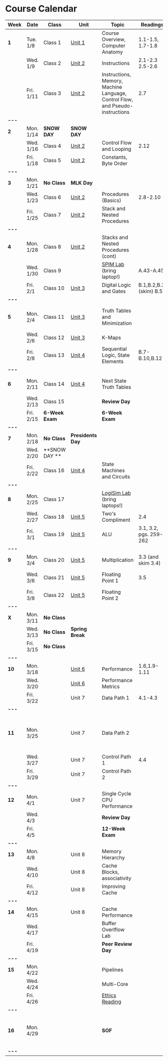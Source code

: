 # Course Calendar

    
| **Week** | **Date**  | **Class**       | **Unit**                   | **Topic**                                                                     | **Readings**            | **Assignment**                                                                                                                                                            |
|----------|-----------|-----------------|----------------------------|-------------------------------------------------------------------------------|-------------------------|---------------------------------------------------------------------------------------------------------------------------------------------------------------------------|
| **1**    | Tue. 1/8  | Class 1         | [Unit 1](units/unit_01.md) | Course Overview, Computer Anatomy                                             | 1.1-1.5, 1.7-1.8        |                                                                                                                                                                           |
|          | Wed. 1/9  | Class 2         | [Unit 2](units/unit_02.md) | Instructions                                                                  | 2.1-2.3 <br> 2.5-2.6    |                                                                                                                                                                           |
|          | Fri. 1/11 | Class 3         | [Unit 2](units/unit_02.md) | Instructions, Memory, Machine Language, Control Flow, and Pseudo-instructions | 2.7                     | [Quiz](https://github.com/adamaviv/ic220-s19-quiz/blob/master/quizzes/03-Add-Sub-Load-Store.txt)                                                                          |
| **---**  |           |                 |                            |                                                                               |                         |                                                                                                                                                                           |
| **2**    | Mon. 1/14 | **SNOW DAY**    | **SNOW DAY**               |                                                                               |                         |                                                                                                                                                                           |
|          | Wed. 1/16 | Class 4         | [Unit 2](units/unit_02.md) | Control Flow and Looping                                                      | 2.12                    | [Quiz](https://github.com/adamaviv/ic220-s19-quiz/blob/master/quizzes/04-indexing-looping.txt)<br>[HW-0](hw/hw00.md) Due                                                  |
|          | Fri. 1/18 | Class 5         | [Unit 2](units/unit_02.md) | Constants, Byte Order                                                         |                         | [HW-1](hw/hw01.pdf) Due                                                                                                                                                   |
| **---**  |           |                 |                            |                                                                               |                         |                                                                                                                                                                           |
| **3**    | Mon. 1/21 | **No Class**    | **MLK Day**                |                                                                               |                         |                                                                                                                                                                           |
|          | Wed. 1/23 | Class 6         | [Unit 2](units/unit_02.md) | Procedures (Basics)                                                           | 2.8-2.10                | [Quiz](https://github.com/adamaviv/ic220-s19-quiz/blob/master/quizzes/06-pseudo-instructions.txtt)                                                                        |
|          | Fri. 1/25 | Class 7         | [Unit 2](units/unit_02.md) | Stack and Nested Procedures                                                   |                         | [HW-2](hw/hw02.pdf) Due                                                                                                                                                   |
| **---**  |           |                 |                            |                                                                               |                         |                                                                                                                                                                           |
| **4**    | Mon. 1/28 | Class 8         | [Unit 2](units/unit_02.md) | Stacks and Nested Procedures (cont)                                           |                         | [Quiz](https://github.com/adamaviv/ic220-s19-quiz/blob/master/quizzes/08-stack-procedure.txt)                                                                             |
|          | Wed. 1/30 | Class 9         |                            | [SPIM Lab](/lab/lab01.md)  (bring laptop!)                                    | A.43-A.45               | [Pre-lab](/lab/lab01.md) Due                                                                                                                                              |
|          | Fri. 2/1  | Class 10        | [Unit 3](units/unit_03.md) | Digital Logic and Gates                                                       | B.1,B.2,B.3, (skim) B.5 |                                                                                                                                                                           |
| **---**  |           |                 |                            |                                                                               |                         |                                                                                                                                                                           |
| **5**    | Mon. 2/4  | Class 11        | [Unit 3](units/unit_03.md) | Truth Tables and Minimization                                                 |                         | [Quiz](https://github.com/adamaviv/ic220-s19-quiz/blob/master/quizzes/11-digital-logic.txt) <br> [Lab-1](/lab/lab01.md) Due <br> [Project 1](/proj/01/proj01.md) Assigned |
|          | Wed. 2/6  | Class 12        | [Unit 3](units/unit_03.md) | K-Maps                                                                        |                         | [HW-3](/hw/hw03.pdf) Due                                                                                                                                                  |
|          | Fri. 2/8  | Class 13        | [Unit 4](units/unit_04.md) | Sequential Logic, State Elements                                              | B.7-B.10,B.12           | [Quiz](https://github.com/adamaviv/ic220-s19-quiz/blob/master/quizzes/13-k-maps.txt)                                                                                      |
| **---**  |           |                 |                            |                                                                               |                         |                                                                                                                                                                           |
| **6**    | Mon. 2/11 | Class 14        | [Unit 4](units/unit_04.md) | Next State Truth Tables                                                       |                         | [Quiz](https://github.com/adamaviv/ic220-s19-quiz/blob/master/quizzes/14-seq-logic.txt) <br> [Project 1](/proj/01/proj01.md) Due                                          |
|          | Wed. 2/13 | Class 15        |                            | **Review Day**                                                                |                         | [HW-4](hw/hw04.pdf) Due                                                                                                                                                   |
|          | Fri. 2/15 | **6-Week Exam** |                            | **6-Week Exam**                                                               |                         |                                                                                                                                                                           |
| **---**  |           |                 |                            |                                                                               |                         |                                                                                                                                                                           |
| **7**    | Mon. 2/18 | **No Class**    | **Presidents Day**         |                                                                               |                         |                                                                                                                                                                           |
|          | Wed. 2/20 | **SNOW DAY **   |                            |                                                                               |                         |                                                                                                                                                                           |
|          | Fri. 2/22 | Class 16        | [Unit 4](units/unit_04.md) | State Machines and Circuits                                                   |                         |                                                                                                                                                                           |
| **---**  |           |                 |                            |                                                                               |                         |                                                                                                                                                                           |
| **8**    | Mon. 2/25 | Class 17        |                            | [LogiSim Lab](/lab/lab02.md) (bring laptops!)                                 |                         | [Pre-Lab for Lab 2](/lab/lab02.md) Due                                                                                                                                    |
|          | Wed. 2/27 | Class 18        | [Unit 5](units/unit_05.md) | Two's Compliment                                                              | 2.4                     |                                                                                                                                                                           |
|          | Fri. 3/1  | Class 19        | [Unit 5](units/unit_05.md) | ALU                                                                           | 3.1, 3.2, pgs. 259-262  | Logisim [Lab 02](/lab/lab02.md) Due                                                                                                                                       |
| **---**  |           |                 |                            |                                                                               |                         |                                                                                                                                                                           |
| **9**    | Mon. 3/4  | Class 20        | [Unit 5](units/unit_05.md) | Multiplication                                                                | 3.3 (and skim 3.4)      | [Project 2](/proj/02/proj02.md) Assigned                                                                                                                                  |
|          | Wed. 3/6  | Class 21        | [Unit 5](units/unit_05.md) | Floating Point 1                                                              | 3.5                     | [Paper Description](/proj/03/proj03.md) Due                                                                                                                               |
|          | Fri. 3/8  | Class 22        | [Unit 5](units/unit_05.md) | Floating Point 2                                                              |                         | [HW-5a](/hw/hw05a.pdf) Due                                                                                                                                                |
| **---**  |           |                 |                            |                                                                               |                         |                                                                                                                                                                           |
| **X**    | Mon. 3/11 | **No Class**    |                            |                                                                               |                         |                                                                                                                                                                           |
|          | Wed. 3/13 | **No Class**    | **Spring Break**           |                                                                               |                         |                                                                                                                                                                           |
|          | Fri. 3/15 | **No Class**    |                            |                                                                               |                         |                                                                                                                                                                           |
| **---**  |           |                 |                            |                                                                               |                         |                                                                                                                                                                           |
| **10**   | Mon. 3/18 |                 | [Unit 6](units/unit_06.md) | Performance                                                                   | 1.6,1.9-1.11            | [HW-5b](/hw/hw05b.pdf) Due                                                                                                                                                |
|          | Wed. 3/20 |                 | [Unit 6](units/unit_06.md) | Performance Metrics                                                           |                         |                                                                                                                                                                           |
|          | Fri. 3/22 |                 | Unit 7                     | Data Path 1                                                                   | 4.1-4.3                 |                                                                                                                                                                           |
| **---**  |           |                 |                            |                                                                               |                         |                                                                                                                                                                           |
| **11**   | Mon. 3/25 |                 | Unit 7                     | Data Path 2                                                                   |                         | [Project 2](/proj/02/proj02.md) Due 24 March at 2359 <br> Hardcopy in class                                                                                               |
|          | Wed. 3/27 |                 | Unit 7                     | Control Path 1                                                                | 4.4                     | [HW-6](/hw/hw06.pdf) Due                                                                                                                                                  |
|          | Fri. 3/29 |                 | Unit 7                     | Control Path 2                                                                |                         |                                                                                                                                                                           |
| **---**  |           |                 |                            |                                                                               |                         |                                                                                                                                                                           |
| **12**   | Mon. 4/1  |                 | Unit 7                     | Single Cycle CPU Performance                                                  |                         |                                                                                                                                                                           |
|          | Wed. 4/3  |                 |                            | **Review Day**                                                                |                         | HW-7 Due                                                                                                                                                                  |
|          | Fri. 4/5  |                 |                            | **12-Week Exam**                                                              |                         |                                                                                                                                                                           |
| **---**  |           |                 |                            |                                                                               |                         |                                                                                                                                                                           |
| **13**   | Mon. 4/8  |                 | Unit 8                     | Memory Hierarchy                                                              |                         |                                                                                                                                                                           |
|          | Wed. 4/10 |                 | Unit 8                     | Cache Blocks, associativity                                                   |                         |                                                                                                                                                                           |
|          | Fri. 4/12 |                 | Unit 8                     | Improving Cache                                                               |                         |                                                                                                                                                                           |
| **---**  |           |                 |                            |                                                                               |                         |                                                                                                                                                                           |
| **14**   | Mon. 4/15 |                 | Unit 8                     | Cache Performance                                                             |                         | HW-8 Due                                                                                                                                                                  |
|          | Wed. 4/17 |                 |                            | Buffer Overlflow Lab                                                          |                         |                                                                                                                                                                           |
|          | Fri. 4/19 |                 |                            | **Peer Review Day**                                                           |                         |                                                                                                                                                                           |
| **---**  |           |                 |                            |                                                                               |                         |                                                                                                                                                                           |
| **15**   | Mon. 4/22 |                 |                            | Pipelines                                                                     |                         |                                                                                                                                                                           |
|          | Wed. 4/24 |                 |                            | Multi-Core                                                                    |                         |                                                                                                                                                                           |
|          | Fri. 4/26 |                 |                            | [Ethics Reading](/rsc/ethics.md)                                              |                         |                                                                                                                                                                           |
| **---**  |           |                 |                            |                                                                               |                         |                                                                                                                                                                           |
| **16**   | Mon. 4/29 |                 |                            | **SOF**                                                                       |                         | Course Paper Due <br> Buffer Overflow Lab Due                                                                                                                             |
| **---**  |           |                 |                            |                                                                               |                         |                                                                                                                                                                           |



